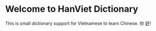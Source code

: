 # Welcome to HanViet Dictionary

This is small dictionary support for Vietnamese to learn Chinese. 你 [好](w/好.md)!